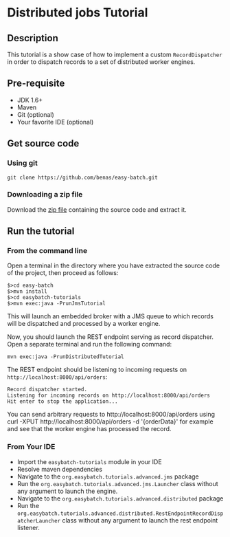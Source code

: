 # Distributed jobs Tutorial

## Description

This tutorial is a show case of how to implement a custom `RecordDispatcher` in order to dispatch records to
 a set of distributed worker engines.

## Pre-requisite

* JDK 1.6+
* Maven
* Git (optional)
* Your favorite IDE (optional)

## Get source code

### Using git

`git clone https://github.com/benas/easy-batch.git`

### Downloading a zip file

Download the [zip file](https://github.com/benas/easy-batch/archive/easybatch-3.0.0.zip) containing the source code and extract it.

## Run the tutorial

### From the command line

Open a terminal in the directory where you have extracted the source code of the project, then proceed as follows:

```
$>cd easy-batch
$>mvn install
$>cd easybatch-tutorials
$>mvn exec:java -PrunJmsTutorial
```

This will launch an embedded broker with a JMS queue to which records will be dispatched and processed by a worker engine.

Now, you should launch the REST endpoint serving as record dispatcher. Open a separate terminal and run the following command:

`mvn exec:java -PrunDistributedTutorial`

The REST endpoint should be listening to incoming requests on `http://localhost:8000/api/orders`:

```
Record dispatcher started.
Listening for incoming records on http://localhost:8000/api/orders
Hit enter to stop the application...
```

You can send arbitrary requests to http://localhost:8000/api/orders using curl -XPUT http://localhost:8000/api/orders -d '{orderData}' for example and see that the worker engine has processed the record.

### From Your IDE

* Import the `easybatch-tutorials` module in your IDE
* Resolve maven dependencies
* Navigate to the `org.easybatch.tutorials.advanced.jms` package
* Run the `org.easybatch.tutorials.advanced.jms.Launcher` class without any argument to launch the engine.
* Navigate to the `org.easybatch.tutorials.advanced.distributed` package
* Run the `org.easybatch.tutorials.advanced.distributed.RestEndpointRecordDispatcherLauncher` class without any argument to launch the rest endpoint listener.
